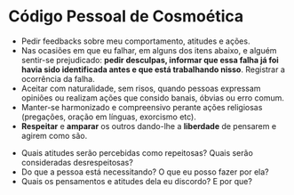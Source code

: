 # Código Pessoal de Cosmoética

- Pedir feedbacks sobre meu comportamento, atitudes e ações.
- Nas ocasiões em que eu falhar, em alguns dos itens abaixo, e alguém sentir-se prejudicado: **pedir desculpas, informar que essa falha já foi havia sido identificada antes e que está trabalhando nisso**. Registrar a ocorrência da falha.
- Aceitar com naturalidade, sem risos, quando pessoas expressam opiniões ou realizam ações que consido banais, óbvias ou erro comum.
- Manter-se harmonizado e compreensivo perante ações religiosas (pregações, oração em línguas, exorcismo etc).
- **Respeitar** e **amparar** os outros dando-lhe a **liberdade** de pensarem e agirem como são. 

+ Quais atitudes serão percebidas como repeitosas? Quais serão consideradas desrespeitosas?
+ Do que a pessoa está necessitando? O que eu posso fazer por ela?
+ Quais os pensamentos e atitudes dela eu discordo? E por que?
